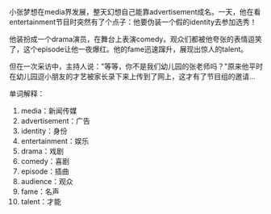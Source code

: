 小张梦想在media界发展，整天幻想自己能靠advertisement成名。一天，他在看entertainment节目时突然有了个点子：他要伪装一个假的identity去参加选秀！

他装扮成一个drama演员，在舞台上表演comedy。观众们都被他夸张的表情逗笑了，这个episode让他一夜爆红。他的fame迅速蹿升，展现出惊人的talent。

但在一次采访中，主持人说："等等，你不是我们幼儿园的张老师吗？"原来他平时在幼儿园逗小朋友的才艺被家长录下来上传到了网上，这才有了节目组的邀请...

单词解释：
1. media：新闻传媒
2. advertisement：广告
3. identity：身份
4. entertainment：娱乐
5. drama：戏剧
6. comedy：喜剧
7. episode：插曲
8. audience：观众
9. fame：名声
10. talent：才能 
